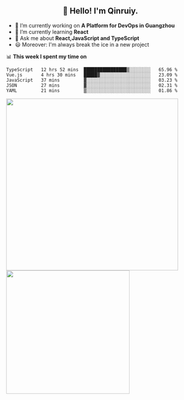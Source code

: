 <h2 align="center">👋 Hello! I'm Qinruiy.</h2>


- 🔭 I’m currently working on **A Platform for DevOps in Guangzhou**
- 🌱 I’m currently learning **React**
- 💬 Ask me about **React,JavaScript and TypeScript**
- 😃 Moreover: I'm always break the ice in a new project

📊 **This week I spent my time on**

<!--START_SECTION:waka-->
```text
TypeScript   12 hrs 52 mins  ████████████████▒░░░░░░░░   65.96 % 
Vue.js       4 hrs 30 mins   █████▓░░░░░░░░░░░░░░░░░░░   23.09 % 
JavaScript   37 mins         ▓░░░░░░░░░░░░░░░░░░░░░░░░   03.23 % 
JSON         27 mins         ▓░░░░░░░░░░░░░░░░░░░░░░░░   02.31 % 
YAML         21 mins         ▒░░░░░░░░░░░░░░░░░░░░░░░░   01.86 % 
```
<!--END_SECTION:waka-->

<p>
<img align="left" width="460" src="https://github-readme-stats.vercel.app/api?username=Qinruiy&custom_title=Qrinruiy's Github Stats&theme=graywhite&hide_border=true"/> <img align="left" width="330" src="https://github-readme-stats.vercel.app/api/top-langs/?username=Qinruiy&layout=compact&theme=graywhite&hide_border=true"/>
</p>
